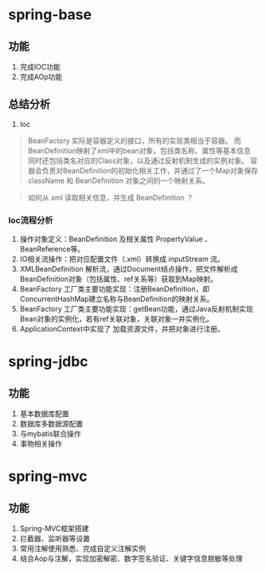 spring-base
=======

## 功能
1. 完成IOC功能
2. 完成AOp功能

## 总结分析
1. Ioc
> BeanFactory 实际是容器定义的接口，所有的实现类相当于容器。
而BeanDefinition映射了xml中的bean对象，包括类名称、属性等基本信息
同时还包括类名对应的Class对象，以及通过反射机制生成的实例对象。
容器会负责对BeanDefinition的初始化相关工作，并通过了一个Map对象保存
className 和 BeanDefinition 对象之间的一个映射关系。

> 如何从 xml 读取相关信息，并生成 BeanDefinition ？


### Ioc流程分析 
1. 操作对象定义：BeanDefinition 及相关属性 PropertyValue 、 BeanReference等。
2. IO相关流操作：把对应配置文件（.xml）转换成 inputStream 流。
3. XMLBeanDefinition 解析流，通过Document结点操作，把文件解析成 BeanDefinition对象（包括属性、ref关系等）获取到Map映射。
4. BeanFactory 工厂类主要功能实现：注册BeanDefinition，即ConcurrentHashMap建立名称与BeanDefinition的映射关系。
5. BeanFactory 工厂类主要功能实现：getBean功能，通过Java反射机制实现 Bean对象的实例化，若有ref关联对象，关联对象一并实例化。
6. ApplicationContext中实现了 加载资源文件，并把对象进行注册。


spring-jdbc
========

## 功能
1. 基本数据库配置
2. 数据库多数据源配置
3. 与mybatis联合操作
4. 事物相关操作


spring-mvc
========

## 功能
1. Spring-MVC框架搭建
2. 拦截器、监听器等设置
3. 常用注解使用熟悉、完成自定义注解实例
4. 结合Aop与注解，实现加密解密、数字签名验证、关键字信息脱敏等处理



